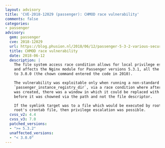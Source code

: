 ```yaml
---
layout: advisory
title: 'CVE-2018-12029 (passenger): CHMOD race vulnerability'
comments: false
categories:
- passenger
advisory:
  gem: passenger
  cve: 2018-12029
  url: https://blog.phusion.nl/2018/06/12/passenger-5-3-2-various-security-fixes/
  title: CHMOD race vulnerability
  date: 2018-06-12
  description: |
    The file system access race condition allows for local privilege escalation
    and affects the Nginx module for Passenger versions 5.3.1, all the way back
    to 3.0.0 (the chown command entered the code in 2010).

    The vulnerability was exploitable only when running a non-standard
    `passenger_instance_registry_dir`, via a race condition where after a file
    was created, there was a window in which it could be replaced with a symlink
    before it was chowned via the path and not the file descriptor.

    If the symlink target was to a file which would be executed by root such as
    root's crontab file, then privilege escalation was possible.
  cvss_v2: 4.4
  cvss_v3: 7.0
  patched_versions:
  - ">= 5.3.2"
  unaffected_versions:
  - "< 3.0.0"
---
```

